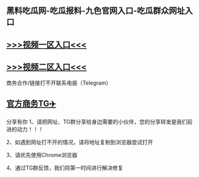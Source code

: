 黑料吃瓜网-吃瓜报料-九色官网入口-吃瓜群众网址入口
---
[>>>视频一区入口<<<](https://h5-51.github.io/)
----
[>>>视频二区入口<<<](https://h5-51.github.io/)
----
商务合作/链接打不开联系电报（Telegram）

[官方商务TG✈️](https://t.me/Wenge58/)
---
分享有你
1、请把网址、TG群分享给身边需要的小伙伴，您的分享转发是我们前进的动力！！！

2、如遇到网址打不开的情况，请将地址复制到浏览器尝试打开

3、请优先使用Chrome浏览器

4、通过TG群反馈，我们将第一时间进行解决修复

